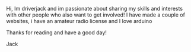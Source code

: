 Hi, Im driverjack and im passionate about sharing my skills and interests with other people who also want to get involved!
I have made a couple of websites, i have an amateur radio license and I love arduino


Thanks for reading and have a good day!

Jack
